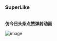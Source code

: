 ### SuperLike
<br/>
<b>仿今日头条点赞弹射动画</b><br/>

![image](https://github.com/tuchuantao/SuperLike/blob/master/img/reslut.gif)
